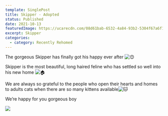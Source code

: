 ```yaml
---
template: SinglePost
title: Skipper - Adopted
status: Published
date: 2021-10-13
featuredImage: https://ucarecdn.com/08d61bab-6532-4a84-93b2-5304f67a6f16/-/crop/228x170/92,151/-/preview/
excerpt: Skipper
categories:
  - category: Recently Rehomed
---
```

The gorgeous Skipper has finally got his happy ever after ![😊](https://static.xx.fbcdn.net/images/emoji.php/v9/t7f/1/16/1f60a.png)

Skipper is the most beautiful, long haired feline who has settled so well into his new home ![🏠](https://static.xx.fbcdn.net/images/emoji.php/v9/tf6/1/16/1f3e0.png)

We are always so grateful to the people who open their hearts and homes to adults cats when there are so many kittens available![🐱](https://static.xx.fbcdn.net/images/emoji.php/v9/taa/1/16/1f431.png)

We’re happy for you gorgeous boy

![](https://ucarecdn.com/0d84bb05-b5ef-404a-9a7e-4a20c1f11e53/)